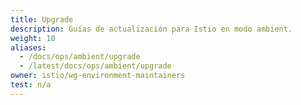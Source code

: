 ```yaml
---
title: Upgrade
description: Guías de actualización para Istio en modo ambient.
weight: 10
aliases:
  - /docs/ops/ambient/upgrade
  - /latest/docs/ops/ambient/upgrade
owner: istio/wg-environment-maintainers
test: n/a
---
```

